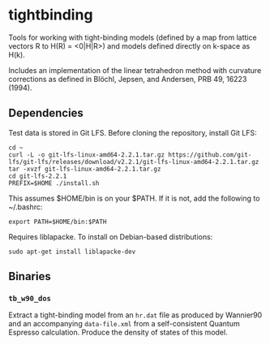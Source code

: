 # tightbinding

Tools for working with tight-binding models (defined by a map from lattice
vectors R to H(R) = <0|H|R>) and models defined directly on k-space as H(k).

Includes an implementation of the linear tetrahedron method with curvature
corrections as defined in Blöchl, Jepsen, and Andersen, PRB 49, 16223 (1994).

## Dependencies

Test data is stored in Git LFS. Before cloning the repository, install Git LFS:

    cd ~
    curl -L -o git-lfs-linux-amd64-2.2.1.tar.gz https://github.com/git-lfs/git-lfs/releases/download/v2.2.1/git-lfs-linux-amd64-2.2.1.tar.gz
    tar -xvzf git-lfs-linux-amd64-2.2.1.tar.gz
    cd git-lfs-2.2.1
    PREFIX=$HOME ./install.sh

This assumes $HOME/bin is on your $PATH. If it is not, add the following to ~/.bashrc:

    export PATH=$HOME/bin:$PATH

Requires liblapacke. To install on Debian-based distributions:

    sudo apt-get install liblapacke-dev

## Binaries

### `tb_w90_dos`

Extract a tight-binding model from an `hr.dat` file as produced by Wannier90
and an accompanying `data-file.xml` from a self-consistent Quantum Espresso
calculation. Produce the density of states of this model.
